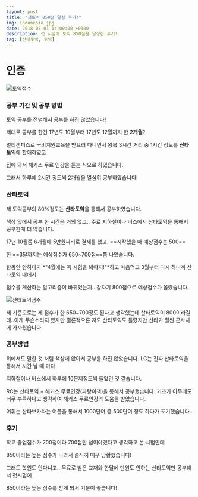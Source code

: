 ```yaml
---
layout: post
title: "첫토익 850점 달성 후기!"
img: indonesia.jpg
date: 2018-05-01 14:00:00 +0300
description: 첫 시험에 토익 850점을 달성한 후기!
tag: [산타토익, 토익]
---
```


# 인증

![토익점수]({{site.url}}/assets/img/toeicscore2.png)

### 공부 기간 및 공부 방법

토익 공부를 전념해서 공부를 하진 않았습니다!

제대로 공부를 한건 17년도 10월부터 17년도 12월까지 한 **2개월**?

멀티캠퍼스로 국비지원교육을 받으러 다니면서 왕복 3시간 거리 중 1시간 정도를 **산타토익**에 할애하였고

집에 와서 해커스 무료 인강을 듣는 식으로 하였습니다.

그래서 하루에 2시간 정도씩 2개월을 열심히 공부하였습니다!



### 산타토익

제 토익공부의 80%정도는 **산타토익**을 통해서 공부하였습니다.

책상 앞에서 공부 한 시간은 거의 없고.. 주로 지하철이나 버스에서 산타토익을 통해서 공부한게 더 많습니다.

17년 10월쯤 6개월에 5만원짜리로 결제를 했고. ==시작했을 때 예상점수는 500== 

한 ==3달까지는 예상점수가 650~700점==쯤 나왔습니다.

한동안 안하다가 *"4월에는 꼭 시험을 봐야지!"*하고 마음먹고 3월부터 다시 하니까 산타토익 내에서

점수를 계산하는 알고리즘이 바뀌었는지.. 갑자기 800점으로 예상점수가 올랐습니다.

![산타토익점수]({{site.url}}/assets/img/santatoeicscore.jpg)

제 기준으로는 제 점수가 한 650~700정도 된다고 생각했는데 산타토익이 800이라길래..이게 무슨소리지 했지만 결론적으론 저도 산타토익도 틀렸지만 산타가 훨씬 근사치에 가까웠습니다.

### 공부방법

위에서도 말한 것 처럼 책상에 앉아서 공부를 하진 않았습니다. LC는 진짜 산타토익을 통해서 시간 날 때 마다

지하철이나 버스에서 하루에 10문제정도씩 들었던 것 같습니다.

RC는 산타토익 + 해커스 무료인강(파랑이책)을 통해서 공부했습니다. 기초가 아무래도 너무 부족하다고 생각하여 해커스 무료인강의 도움을 받았습니다.

어휘는 산타보카라는 어플을 통해서 1000단어 중 500단어 정도 하다가 포기했습니다..

### 후기

학교 졸업점수가 700점이라 700점만 넘어야겠다고 생각하고 본 시험인데

850이라는 높은 점수가 나와서 솔직히 매우 당황했습니다!

그래도 학원도 안다니고.. 무료로 받은 교재와 한달에 만원도 안하는 산타토익만 공부해서 첫시험에

850이라는 높은 점수를 받게 되서 기분이 좋습니다!
